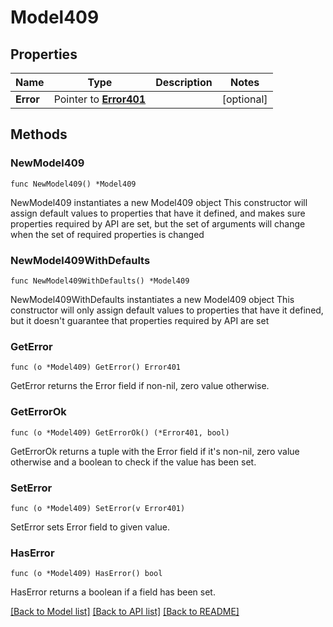 # Model409

## Properties

Name | Type | Description | Notes
------------ | ------------- | ------------- | -------------
**Error** | Pointer to [**Error401**](Error401.md) |  | [optional]

## Methods

### NewModel409

`func NewModel409() *Model409`

NewModel409 instantiates a new Model409 object
This constructor will assign default values to properties that have it defined,
and makes sure properties required by API are set, but the set of arguments
will change when the set of required properties is changed

### NewModel409WithDefaults

`func NewModel409WithDefaults() *Model409`

NewModel409WithDefaults instantiates a new Model409 object
This constructor will only assign default values to properties that have it defined,
but it doesn't guarantee that properties required by API are set

### GetError

`func (o *Model409) GetError() Error401`

GetError returns the Error field if non-nil, zero value otherwise.

### GetErrorOk

`func (o *Model409) GetErrorOk() (*Error401, bool)`

GetErrorOk returns a tuple with the Error field if it's non-nil, zero value otherwise
and a boolean to check if the value has been set.

### SetError

`func (o *Model409) SetError(v Error401)`

SetError sets Error field to given value.

### HasError

`func (o *Model409) HasError() bool`

HasError returns a boolean if a field has been set.


[[Back to Model list]](../README.md#documentation-for-models) [[Back to API list]](../README.md#documentation-for-api-endpoints) [[Back to README]](../README.md)


